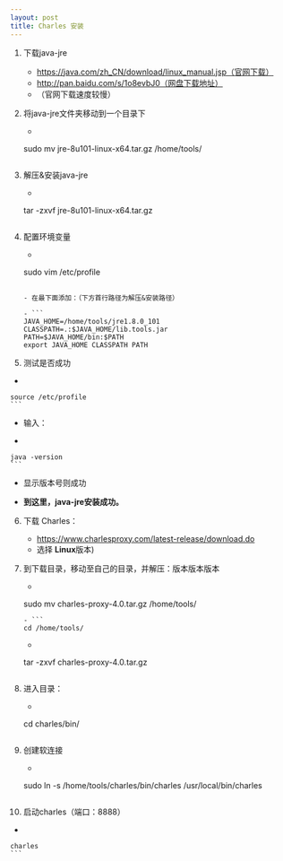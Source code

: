 ```yaml
---
layout: post
title: Charles 安装
---
```


1. 下载java-jre   
   - https://java.com/zh_CN/download/linux_manual.jsp（官网下载）   
   - http://pan.baidu.com/s/1o8evbJ0（网盘下载地址）   
   - （官网下载速度较慢）   

2. 将java-jre文件夹移动到一个目录下   
   - ```
    sudo mv jre-8u101-linux-x64.tar.gz /home/tools/   
    ```

3. 解压&安装java-jre   
   - ```
    tar -zxvf jre-8u101-linux-x64.tar.gz   
    ```

4. 配置环境变量   
   - ```
    sudo vim /etc/profile   
    ```   

   - 在最下面添加：（下方首行路径为解压&安装路径）   

   - ```
    JAVA_HOME=/home/tools/jre1.8.0_101   
    CLASSPATH=.:$JAVA_HOME/lib.tools.jar   
    PATH=$JAVA_HOME/bin:$PATH   
    export JAVA_HOME CLASSPATH PATH   
    ```    

5.  测试是否成功   
   - ```
    source /etc/profile   
    ```
   - 输入：   
   - ```
    java -version   
    ```
   - 显示版本号则成功   

   - **到这里，java-jre安装成功。**   

6. 下载 Charles：   
   - https://www.charlesproxy.com/latest-release/download.do   
   - 选择 **Linux**版本)   

7. 到下载目录，移动至自己的目录，并解压：版本版本版本   
   - ```
    sudo mv charles-proxy-4.0.tar.gz /home/tools/     
    ```   
   - ```
    cd /home/tools/     
    ```   
   - ```
    tar -zxvf charles-proxy-4.0.tar.gz    
    ```    

8. 进入目录：   
   - ```
    cd charles/bin/   
    ```

9. 创建软连接   
   - ```
    sudo ln -s /home/tools/charles/bin/charles /usr/local/bin/charles   
    ```

10. 启动charles（端口：8888）   
   - ```
    charles   
    ```
